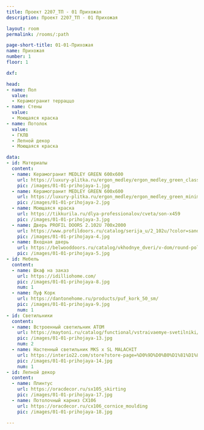 ```yaml
---
title: Проект 2207_ТП - 01 Прихожая
description: Проект 2207_ТП - 01 Прихожая

layout: room
permalink: /rooms/:path

page-short-title: 01-01-Прихожая
name: Прихожая
number: 1
floor: 1

dxf: 

head:
- name: Пол
  value:
  - Керамогранит терраццо
- name: Стены
  value:
  - Моющаяся краска
- name: Потолок
  value:
  - ГКЛВ
  - Лепной декор
  - Моющаяся краска

data:
- id: Материалы
  content:
  - name: Керамогранит MEDLEY GREEN 600х600
    url: https://luxury-plitka.ru/ergon_medley/ergon_medley_green_classic_60x60-i184089.html
    pic: /images/01-01-prihojaya-1.jpg
  - name: Керамогранит MEDLEY GREEN 600х600
    url: https://luxury-plitka.ru/ergon_medley/ergon_medley_green_minimal_60x60-i184522.html
    pic: /images/01-01-prihojaya-2.jpg
  - name: Моющаяся краска 
    url: https://tikkurila.ru/dlya-professionalov/cveta/son-x459
    pic: /images/01-01-prihojaya-3.jpg
  - name: Дверь PROFIL DOORS 2.102U 700x2000
    url: https://www.profildoors.ru/catalog/serija_u/2_102u/?color=sand&glass=
    pic: /images/01-01-prihojaya-4.jpg
  - name: Входная дверь
    url: https://belwooddoors.ru/catalog/vkhodnye_dveri/v-dom/round-polotno-glukhoe/#offer38417
    pic: /images/01-01-prihojaya-5.jpg
- id: Мебель
  content:
  - name: Шкаф на заказ
    url: https://idilliohome.com/
    pic: /images/01-01-prihojaya-8.jpg
    num: 1
  - name: Пуф Корк
    url: https://dantonehome.ru/products/puf_kork_50_sm/
    pic: /images/01-01-prihojaya-9.jpg
    num: 1
- id: Светильники
  content:
  - name: Встроенный светильник ATOM
    url: https://maytoni.ru/catalog/functional/vstraivaemye-svetilniki/dl024-2-02w/
    pic: /images/01-01-prihojaya-13.jpg
    num: 2
  - name: Настенный светильник MKS x SL MALACHIT
    url: https://interio22.com/store?store-page=%D0%9D%D0%B0%D1%81%D1%82%D0%B5%D0%BD%D0%BD%D1%8B%D0%B9-%D1%81%D0%B2%D0%B5%D1%82%D0%B8%D0%BB%D1%8C%D0%BD%D0%B8%D0%BA-MKS-x-SL-Malachite-p190330802
    pic: /images/01-01-prihojaya-14.jpg
    num: 1
- id: Лепной декор
  content:
  - name: Плинтус 
    url: https://oracdecor.ru/sx105_skirting
    pic: /images/01-01-prihojaya-17.jpg
  - name: Потолочный карниз CX106
    url: https://oracdecor.ru/cx106_cornice_moulding
    pic: /images/01-01-prihojaya-18.jpg

---
```

